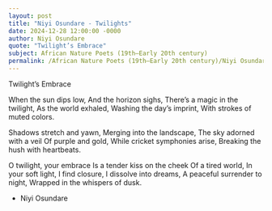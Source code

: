 ```yaml
---
layout: post
title: "Niyi Osundare - Twilights"
date: 2024-12-28 12:00:00 -0000
author: Niyi Osundare
quote: "Twilight’s Embrace"
subject: African Nature Poets (19th–Early 20th century)
permalink: /African Nature Poets (19th–Early 20th century)/Niyi Osundare/Niyi Osundare - Twilights
---
```


Twilight’s Embrace

When the sun dips low,
And the horizon sighs,
There’s a magic in the twilight,
As the world exhaled,
Washing the day’s imprint,
With strokes of muted colors.

Shadows stretch and yawn,
Merging into the landscape,
The sky adorned with a veil
Of purple and gold,
While cricket symphonies arise,
Breaking the hush with heartbeats.

O twilight, your embrace
Is a tender kiss on the cheek
Of a tired world,
In your soft light, I find closure,
I dissolve into dreams,
A peaceful surrender to night,
Wrapped in the whispers of dusk.

- Niyi Osundare
